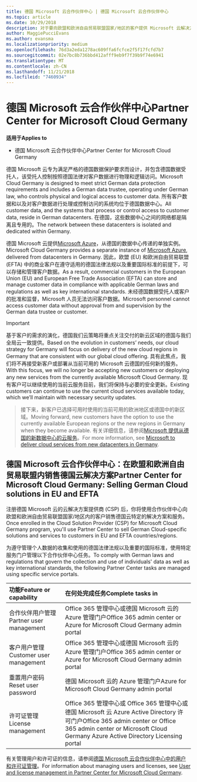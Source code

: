 ```yaml
---
title: 德国 Microsoft 云合作伙伴中心 | 德国 Microsoft 云合作伙伴中心
ms.topic: article
ms.date: 10/29/2018
description: 对于要向欧盟和欧洲自由贸易联盟国家/地区的客户提供 Microsoft 云解决方案的 Microsoft 合作伙伴来说，德国 Microsoft 云合作伙伴中心是其业务门户。 德国 Microsoft 云确保你的客户数据存储在德国，由指定的德国数据受托人控制对它的访问。 欧盟 (EU) 和欧洲自由贸易联盟 (EFTA) 中的商业客户在遵守适用的德国法律法规以及重要国际标准的前提下，可以存储和管理客户数据。 未经德国数据受托人或客户的批准和监督，Microsoft 无法访问客户数据。
author: MaggiePucciEvans
ms.author: evansma
ms.localizationpriority: medium
ms.openlocfilehash: 76d3a2eda1278ac609ffa6fcfce2f5f17fcfd7b7
ms.sourcegitcommit: 02e7bc8b736bbd412afff9eb9f7f39b9f74e6941
ms.translationtype: MT
ms.contentlocale: zh-CN
ms.lasthandoff: 11/21/2018
ms.locfileid: "7460934"
---
```

# <a name="partner-center-for-microsoft-cloud-germany"></a><span data-ttu-id="b76a7-106">德国 Microsoft 云合作伙伴中心</span><span class="sxs-lookup"><span data-stu-id="b76a7-106">Partner Center for Microsoft Cloud Germany</span></span>

**<span data-ttu-id="b76a7-107">适用于</span><span class="sxs-lookup"><span data-stu-id="b76a7-107">Applies to</span></span>**

-  <span data-ttu-id="b76a7-108">德国 Microsoft 云合作伙伴中心</span><span class="sxs-lookup"><span data-stu-id="b76a7-108">Partner Center for Microsoft Cloud Germany</span></span>

<span data-ttu-id="b76a7-109">德国 Microsoft 云专为满足严格的德国数据保护要求而设计，并包含德国数据受托人，该受托人控制按照德国法律对客户数据进行物理和逻辑访问。</span><span class="sxs-lookup"><span data-stu-id="b76a7-109">Microsoft Cloud Germany is designed to meet strict German data protection requirements and includes a German data trustee, operating under German law, who controls physical and logical access to customer data.</span></span> <span data-ttu-id="b76a7-110">所有客户数据和以及对客户数据进行处理或控制访问的系统均位于德国数据中心。</span><span class="sxs-lookup"><span data-stu-id="b76a7-110">All customer data, and the systems that process or control access to customer data, reside in German datacenters.</span></span> <span data-ttu-id="b76a7-111">在德国，这些数据中心之间的网络都是隔离且专用的。</span><span class="sxs-lookup"><span data-stu-id="b76a7-111">The network between these datacenters is isolated and dedicated within Germany.</span></span>

<span data-ttu-id="b76a7-112">德国 Microsoft 云提供[Microsoft Azure](https://go.microsoft.com/fwlink/?linkid=847992)，从德国的数据中心传递的单独实例。</span><span class="sxs-lookup"><span data-stu-id="b76a7-112">Microsoft Cloud Germany provides a separate instance of [Microsoft Azure](https://go.microsoft.com/fwlink/?linkid=847992), delivered from datacenters in Germany.</span></span> <span data-ttu-id="b76a7-113">因此，欧盟 (EU) 和欧洲自由贸易联盟 (EFTA) 中的商业客户在遵守适用的德国法律法规以及重要国际标准的前提下，可以存储和管理客户数据。</span><span class="sxs-lookup"><span data-stu-id="b76a7-113">As a result, commercial customers in the European Union (EU) and European Free Trade Association (EFTA) can store and manage customer data in compliance with applicable German laws and regulations as well as key international standards.</span></span> <span data-ttu-id="b76a7-114">未经德国数据受托人或客户的批准和监督，Microsoft 人员无法访问客户数据。</span><span class="sxs-lookup"><span data-stu-id="b76a7-114">Microsoft personnel cannot access customer data without approval from and supervision by the German data trustee or customer.</span></span>

>[!IMPORTANT]
><span data-ttu-id="b76a7-115">基于客户的需求的演化，德国我们云策略将重点关注交付的新云区域的德国与我们全局云一致提供。</span><span class="sxs-lookup"><span data-stu-id="b76a7-115">Based on the evolution in customers’ needs, our cloud strategy for Germany will focus on delivery of the new cloud regions in Germany that are consistent with our global cloud offering.</span></span> <span data-ttu-id="b76a7-116">具有此焦点，我们将不再接受新客户或部署从当前可用的 Microsoft 云德国的任何新的服务。</span><span class="sxs-lookup"><span data-stu-id="b76a7-116">With this focus, we will no longer be accepting new customers or deploying any new services from the currently available Microsoft Cloud Germany.</span></span> <span data-ttu-id="b76a7-117">现有客户可以继续使用的当前云服务目前，我们将保持与必要的安全更新。</span><span class="sxs-lookup"><span data-stu-id="b76a7-117">Existing customers can continue to use the current cloud services available today, which we’ll maintain with necessary security updates.</span></span> 

><span data-ttu-id="b76a7-118">接下来，新客户已选择可用时使用的当前可用的欧洲地区或德国中的新区域。</span><span class="sxs-lookup"><span data-stu-id="b76a7-118">Moving forward, new customers have the option to use the currently available European regions or the new regions in Germany when they become available.</span></span> <span data-ttu-id="b76a7-119">有关详细信息，请参阅[Microsoft 提供从德国的新数据中心的云服务](https://news.microsoft.com/europe/2018/08/31/microsoft-to-deliver-cloud-services-from-new-datacentres-in-germany-in-2019-to-meet-evolving-customer-needs/)。</span><span class="sxs-lookup"><span data-stu-id="b76a7-119">For more information, see [Microsoft to deliver cloud services from new datacenters in Germany](https://news.microsoft.com/europe/2018/08/31/microsoft-to-deliver-cloud-services-from-new-datacentres-in-germany-in-2019-to-meet-evolving-customer-needs/).</span></span> 


## <a name="partner-center-for-microsoft-cloud-germany-selling-german-cloud-solutions-in-eu-and-efta"></a><span data-ttu-id="b76a7-120">德国 Microsoft 云合作伙伴中心：在欧盟和欧洲自由贸易联盟内销售德国云解决方案</span><span class="sxs-lookup"><span data-stu-id="b76a7-120">Partner Center for Microsoft Cloud Germany: Selling German Cloud solutions in EU and EFTA</span></span>

<span data-ttu-id="b76a7-121">注册德国 Microsoft 云的云解决方案提供商 (CSP) 后，你将使用合作伙伴中心向欧盟和欧洲自由贸易联盟国家/地区内的客户销售德国云特定的解决方案和服务。</span><span class="sxs-lookup"><span data-stu-id="b76a7-121">Once enrolled in the Cloud Solution Provider (CSP) for Microsoft Cloud Germany program, you'll use Partner Center to sell German Cloud-specific solutions and services to customers in EU and EFTA countries/regions.</span></span> 

<span data-ttu-id="b76a7-122">为遵守管理个人数据的收集和使用的德国法律法规以及重要的国际标准，使用特定服务门户管理以下合作伙伴中心任务。</span><span class="sxs-lookup"><span data-stu-id="b76a7-122">To comply with German laws and regulations that govern the collection and use of individuals' data as well as key international standards, the following Partner Center tasks are managed using specific service portals.</span></span> 

<span data-ttu-id="b76a7-123">功能</span><span class="sxs-lookup"><span data-stu-id="b76a7-123">Feature or capability</span></span> | <span data-ttu-id="b76a7-124">在何处完成任务</span><span class="sxs-lookup"><span data-stu-id="b76a7-124">Complete tasks in</span></span>
:--- | :---
<span data-ttu-id="b76a7-125">合作伙伴用户管理</span><span class="sxs-lookup"><span data-stu-id="b76a7-125">Partner user management</span></span> | <span data-ttu-id="b76a7-126">Office 365 管理中心或德国 Microsoft 云的 Azure 管理门户</span><span class="sxs-lookup"><span data-stu-id="b76a7-126">Office 365 admin center or Azure for Microsoft Cloud Germany admin portal</span></span>
<span data-ttu-id="b76a7-127">客户用户管理</span><span class="sxs-lookup"><span data-stu-id="b76a7-127">Customer user management</span></span> | <span data-ttu-id="b76a7-128">Office 365 管理中心或德国 Microsoft 云的 Azure 管理门户</span><span class="sxs-lookup"><span data-stu-id="b76a7-128">Office 365 admin center or Azure for Microsoft Cloud Germany admin portal</span></span>
<span data-ttu-id="b76a7-129">重置用户密码</span><span class="sxs-lookup"><span data-stu-id="b76a7-129">Reset user password</span></span> | <span data-ttu-id="b76a7-130">德国 Microsoft 云的 Azure 管理门户</span><span class="sxs-lookup"><span data-stu-id="b76a7-130">Azure for Microsoft Cloud Germany admin portal</span></span>
<span data-ttu-id="b76a7-131">许可证管理</span><span class="sxs-lookup"><span data-stu-id="b76a7-131">License management</span></span> | <span data-ttu-id="b76a7-132">Office 365 管理中心或 Office 365 管理中心或德国 Microsoft 云 Azure Active Directory 许可门户</span><span class="sxs-lookup"><span data-stu-id="b76a7-132">Office 365 admin center or Office 365 admin center or Microsoft Cloud Germany Azure Active Directory Licensing portal</span></span>


<span data-ttu-id="b76a7-133">有关管理用户和许可证的信息，请参阅[德国 Microsoft 云合作伙伴中心中的用户和许可证管理](user-management-in-partner-center-for-microsoft-cloud-germany.md)。</span><span class="sxs-lookup"><span data-stu-id="b76a7-133">For information about managing users and licenses, see [User and license management in Partner Center for Microsoft Cloud Germany](user-management-in-partner-center-for-microsoft-cloud-germany.md).</span></span>


